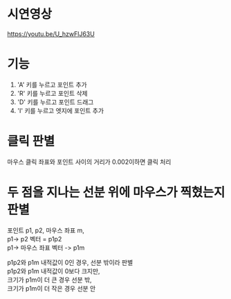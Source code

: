 # 시연영상
https://youtu.be/U_hzwFlJ63U

# 기능
1) 'A' 키를 누르고 포인트 추가
2) 'R' 키를 누르고 포인트 삭제
3) 'D' 키를 누르고 포인트 드래그
4) 'I' 키를 누르고 엣지에 포인트 추가

# 클릭 판별
마우스 클릭 좌표와 포인트 사이의 거리가 0.002이하면 클릭 처리

# 두 점을 지나는 선분 위에 마우스가 찍혔는지 판별
포인트 p1, p2, 마우스 좌표 m,  
p1-> p2 벡터 = p1p2  
p1-> 마우스 좌표 벡터 -> p1m  

p1p2와 p1m 내적값이 0인 경우, 선분 밖이라 판별  
p1p2와 p1m 내적값이 0보다 크지만,  
크기가 p1m이 더 큰 경우 선분 밖,  
크기가 p1m이 더 작은 경우 선분 안  
